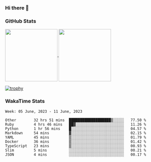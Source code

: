 ### Hi there 👋

### GitHub Stats

<a href="https://github.com/anuraghazra/github-readme-stats">
  <img align="center" height="170px" src="https://github-readme-stats.vercel.app/api/top-langs/?username=tksfjt1024&layout=compact&count_private=true&show_icons=true&show_icons=true&theme=graywhite" />
</a>
<a href="https://github.com/anuraghazra/github-readme-stats">
  <img align="center" height="170px" src="https://github-readme-stats.vercel.app/api?username=tksfjt1024&count_private=true&show_icons=true&show_icons=true&theme=graywhite" />
</a>

[![trophy](https://github-profile-trophy.vercel.app/?username=tksfjt1024)](https://github.com/ryo-ma/github-profile-trophy)

### WakaTime Stats

<!--START_SECTION:waka-->
```text
Week: 05 June, 2023 - 11 June, 2023

Other        32 hrs 51 mins  ███████████████████▒░░░░░   77.50 % 
Ruby         4 hrs 46 mins   ██▓░░░░░░░░░░░░░░░░░░░░░░   11.26 % 
Python       1 hr 56 mins    █░░░░░░░░░░░░░░░░░░░░░░░░   04.57 % 
Markdown     54 mins         ▓░░░░░░░░░░░░░░░░░░░░░░░░   02.15 % 
YAML         45 mins         ▒░░░░░░░░░░░░░░░░░░░░░░░░   01.79 % 
Docker       36 mins         ▒░░░░░░░░░░░░░░░░░░░░░░░░   01.42 % 
TypeScript   23 mins         ▒░░░░░░░░░░░░░░░░░░░░░░░░   00.93 % 
Slim         5 mins          ░░░░░░░░░░░░░░░░░░░░░░░░░   00.21 % 
JSON         4 mins          ░░░░░░░░░░░░░░░░░░░░░░░░░   00.17 % 
```
<!--END_SECTION:waka-->
